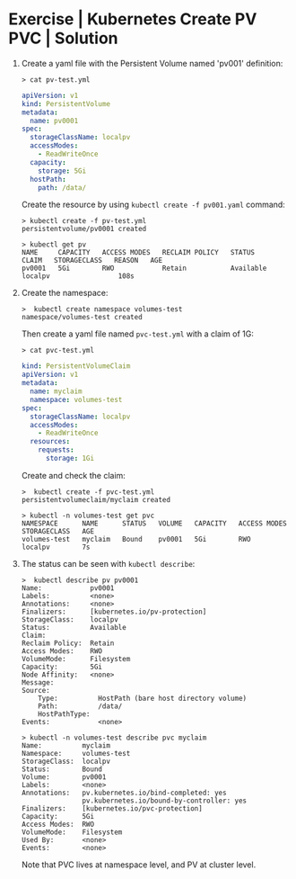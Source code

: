 # Exercise | Kubernetes Create PV PVC | Solution

1. Create a yaml file with the Persistent Volume named 'pv001' definition:

   ```console
   > cat pv-test.yml
   ```
   
   ```yaml
   apiVersion: v1
   kind: PersistentVolume
   metadata:
     name: pv0001
   spec:
     storageClassName: localpv
     accessModes:
       - ReadWriteOnce
     capacity:
       storage: 5Gi
     hostPath:
       path: /data/
   ```

   Create the resource by using `kubectl create -f pv001.yaml` command:

   ```console
   > kubectl create -f pv-test.yml
   persistentvolume/pv0001 created

   > kubectl get pv
   NAME     CAPACITY   ACCESS MODES   RECLAIM POLICY   STATUS      CLAIM   STORAGECLASS   REASON   AGE
   pv0001   5Gi        RWO            Retain           Available           localpv                 108s
   ```

2. Create the namespace:

   ```console
   >  kubectl create namespace volumes-test
   namespace/volumes-test created
   ```

   Then create a yaml file named `pvc-test.yml` with a claim of 1G:

   ```console
   > cat pvc-test.yml
   ```

   ```yaml
   kind: PersistentVolumeClaim
   apiVersion: v1
   metadata:
     name: myclaim
     namespace: volumes-test
   spec:
     storageClassName: localpv
     accessModes:
       - ReadWriteOnce
     resources:
       requests:
         storage: 1Gi
   ```

   Create and check the claim:

   ```console
   >  kubectl create -f pvc-test.yml
   persistentvolumeclaim/myclaim created

   > kubectl -n volumes-test get pvc
   NAMESPACE      NAME      STATUS   VOLUME   CAPACITY   ACCESS MODES   STORAGECLASS   AGE
   volumes-test   myclaim   Bound    pv0001   5Gi        RWO            localpv        7s
   ```

3. The status can be seen with `kubectl describe`:

   ```console
   >  kubectl describe pv pv0001
   Name:            pv0001
   Labels:          <none>
   Annotations:     <none>
   Finalizers:      [kubernetes.io/pv-protection]
   StorageClass:    localpv
   Status:          Available
   Claim:           
   Reclaim Policy:  Retain
   Access Modes:    RWO
   VolumeMode:      Filesystem
   Capacity:        5Gi
   Node Affinity:   <none>
   Message:         
   Source:
       Type:          HostPath (bare host directory volume)
       Path:          /data/
       HostPathType:  
   Events:            <none>

   > kubectl -n volumes-test describe pvc myclaim 
   Name:          myclaim
   Namespace:     volumes-test
   StorageClass:  localpv
   Status:        Bound
   Volume:        pv0001
   Labels:        <none>
   Annotations:   pv.kubernetes.io/bind-completed: yes
                  pv.kubernetes.io/bound-by-controller: yes
   Finalizers:    [kubernetes.io/pvc-protection]
   Capacity:      5Gi
   Access Modes:  RWO
   VolumeMode:    Filesystem
   Used By:       <none>
   Events:        <none>
   ```

   Note that PVC lives at namespace level, and PV at cluster level.
